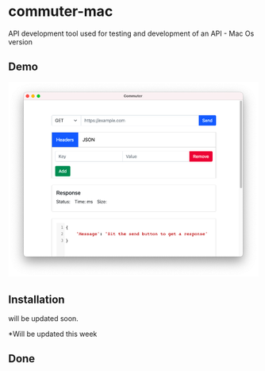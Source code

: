 # commuter-mac


API development tool used for testing and development of an API - Mac Os version


## Demo 

![demo](./demo.png)

## Installation

will be updated soon.

*Will be updated this week

## Done
